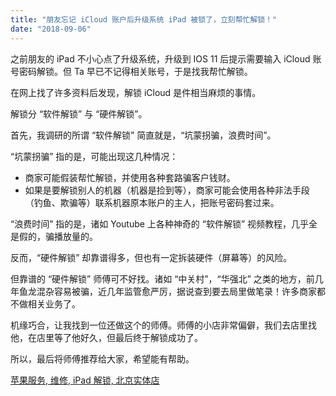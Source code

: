 ```yaml
---
title: "朋友忘记 iCloud 账户后升级系统 iPad 被锁了，立刻帮忙解锁！"
date: "2018-09-06"
---
```


之前朋友的 iPad 不小心点了升级系统，升级到 IOS 11 后提示需要输入 iCloud 账号密码解锁。但 Ta 早已不记得相关账号，于是找我帮忙解锁。

在网上找了许多资料后发现，解锁 iCloud 是件相当麻烦的事情。

解锁分 “软件解锁” 与 “硬件解锁”。

首先，我调研的所谓 “软件解锁” 简直就是，“坑蒙拐骗，浪费时间”。

“坑蒙拐骗” 指的是，可能出现这几种情况：

- 商家可能假装帮忙解锁，并使用各种套路骗客户钱财。
- 如果是要解锁别人的机器（机器是捡到等），商家可能会使用各种非法手段（钓鱼、欺骗等）联系机器原本账户的主人，把账号密码套过来。

“浪费时间” 指的是，诸如 Youtube 上各种神奇的 “软件解锁” 视频教程，几乎全是假的，骗播放量的。

反而，“硬件解锁” 却靠谱得多，但也有一定拆装硬件（屏幕等）的风险。

但靠谱的 “硬件解锁” 师傅可不好找。诸如 “中关村”，“华强北” 之类的地方，前几年鱼龙混杂容易被骗，近几年监管愈严厉，据说查到要去局里做笔录！许多商家都不做相关业务了。

机缘巧合，让我找到一位还做这个的师傅。师傅的小店非常偏僻，我们去店里找他，在店里等了他好久，但最后终于解锁成功了。

所以，最后将师傅推荐给大家，希望能有帮助。


[苹果服务, 维修, iPad 解锁, 北京实体店](/blackpoppy/apple-service-and-unlock/)
